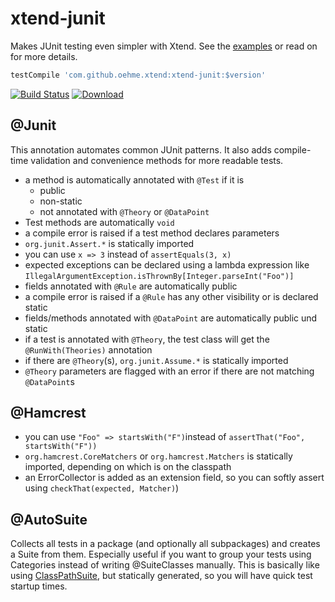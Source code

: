 xtend-junit
===========

Makes JUnit testing even simpler with Xtend. See the [examples](https://github.com/oehme/xtend-junit/tree/master/xtend-junit-examples/src/test/java) or read on for more details.

```groovy
testCompile 'com.github.oehme.xtend:xtend-junit:$version'
```

[![Build Status](https://travis-ci.org/oehme/xtend-junit.svg)](https://travis-ci.org/oehme/xtend-junit)
[![Download](https://api.bintray.com/packages/oehme/maven/xtend-junit/images/download.svg) ](https://bintray.com/oehme/maven/xtend-junit/_latestVersion)

@Junit
------

This annotation automates common JUnit patterns. It also adds compile-time validation and convenience methods for more readable tests.

- a method is automatically annotated with ```@Test``` if it is
  - public
  - non-static
  - not annotated with ```@Theory``` or ```@DataPoint```
- Test methods are automatically ```void```
- a compile error is raised if a test method declares parameters
- ```org.junit.Assert.*``` is statically imported
- you can use ```x => 3``` instead of ```assertEquals(3, x)```
- expected exceptions can be declared using a lambda expression like ```IllegalArgumentException.isThrownBy[Integer.parseInt("Foo")]```
- fields annotated with ```@Rule``` are automatically public
- a compile error is raised if a ```@Rule``` has any other visibility or is declared static
- fields/methods annotated with ```@DataPoint``` are automatically public und static
- if a test is annotated with ```@Theory```, the test class will get the ```@RunWith(Theories)``` annotation
- if there are ```@Theory```(s), ```org.junit.Assume.*``` is statically imported
- ```@Theory``` parameters are flagged with an error if there are not matching ```@DataPoint```s

@Hamcrest
---------

- you can use ```"Foo" => startsWith("F")```instead of ```assertThat("Foo", startsWith("F"))```
- ```org.hamcrest.CoreMatchers``` or ```org.hamcrest.Matchers``` is statically imported, depending on which is on the classpath
- an ErrorCollector is added as an extension field, so you can softly assert using ```checkThat(expected, Matcher)```)

@AutoSuite
----------

Collects all tests in a package (and optionally all subpackages) and creates a Suite from them. Especially useful if you want to group your tests using Categories instead of writing @SuiteClasses manually. This is basically like using [ClassPathSuite](http://www.johanneslink.net/projects/cpsuite.jsp), but statically generated, so you will have quick test startup times.
